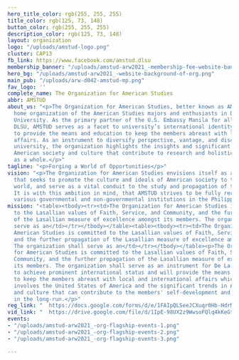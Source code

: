 ```yaml
---
hero_title_color: rgb(255, 255, 255)
title_color: rgb(125, 73, 148)
button_color: rgb(255, 255, 255)
description_color: rgb(125, 73, 148)
layout: organization
logo: "/uploads/amstud-logo.png"
cluster: CAP13
fb_link: https://www.facebook.com/amstud.dlsu
membership_banner: "/uploads/amstud-arw2021_-membership-fee-website-banner.png"
hero_bg: "/uploads/amstud-arw2021_-website-background-of-org.png"
main_pub: "/uploads/arw-d042-amstud-mp.png"
fav_logo: ''
complete_name: The Organization for American Studies
abbr: AMSTUD
about_us: "<p>The Organization for American Studies, better known as AMSTUD, is the
  home organization of the American Studies majors and enthusiasts in De La Salle
  University. As the primary partner of the U.S. Embassy Manila for all events in
  DLSU, AMSTUD serves as a facet to university’s international identity, and strives
  to provide the means and education to keep the members abreast with local and international
  affairs. As an instrument to diversify perspective, vantage, and discussion in the
  university, the organization highlights the insights and significant trends within
  American society and culture that contribute to research and holistic development
  as a whole.</p>"
tagline: "<p>Forging a World of Opportunities</p>"
vision: "<p>The Organization for American Studies envisions itself as an organization
  that seeks to promote the culture and ideals of American society to the globalized
  world, and serve as a vital conduit to the study and propagation of these ideologies.
  It is with this ambition in mind, that AMSTUD strives to be fully recognized by
  various governmental and non-governmental institutions in the Philippines.</p>"
mission: "<table><tbody><tr><td>The Organization for American Studies is committed
  to the Lasallian values of Faith, Service, and Community, and the further propagation
  of the Lasallian measure of excellence amongst its members. The organization shall
  serve as an</td></tr></tbody></table><table><tbody><tr><td>The Organization for
  American Studies is committed to the Lasallian values of Faith, Service, and Community,
  and the further propagation of the Lasallian measure of excellence amongst its members.
  The organization shall serve as an</td></tr></tbody></table><p>The Organization
  for American Studies is committed to the Lasallian values of Faith, Service, and
  Community, and the further propagation of the Lasallian measure of excellence amongst
  its members. The organization shall serve as an instrument for De La Salle University
  to achieve prominent international status and will provide the means and education
  to keep the members abreast with local and international affairs which habitually
  involves the United States of America and the significant trends in American society
  and culture that can contribute to the members' self-development and to the nation
  in the long-run.</p>"
reg_link: "  https://docs.google.com/forms/d/e/1FAIpQLSeeJCXuqr0Hb-HdrM8zYnPG2t_ZIVpXlKjO4WyZYnfjMnLCiw/viewform?usp=sf_link"
vid_link: "  https://drive.google.com/file/d/1IpE-98UX2z9WwsoFQlq4kKeGtKsstO4z/view?usp=sharing"
events:
- "/uploads/amstud-arw2021_-org-flagship-events-1.png"
- "/uploads/amstud-arw2021_-org-flagship-events-2.png"
- "/uploads/amstud-arw2021_-org-flagship-events-3.png"

---
```

